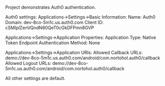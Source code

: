 Project demonstrates Auth0 authentication.

Auth0 settings:
Applications->Settings->Basic Information:
Name: Auth0
Domain: dev-8co-5m1c.us.auth0.com
Client ID: cSMIplZenVQndN60QeT0cGkDFPmn8GVP

Applications->Settings->Application Properties:
Application Type: Native
Token Endpoint Authentication Method: None

Applications->Settings->Application URIs:
Allowed Callback URLs: demo://dev-8co-5m1c.us.auth0.com/android/com.nortohol.auth0/callback
Allowed Logout URLs: demo://dev-8co-5m1c.us.auth0.com/android/com.nortohol.auth0/callback

All other settings are default.